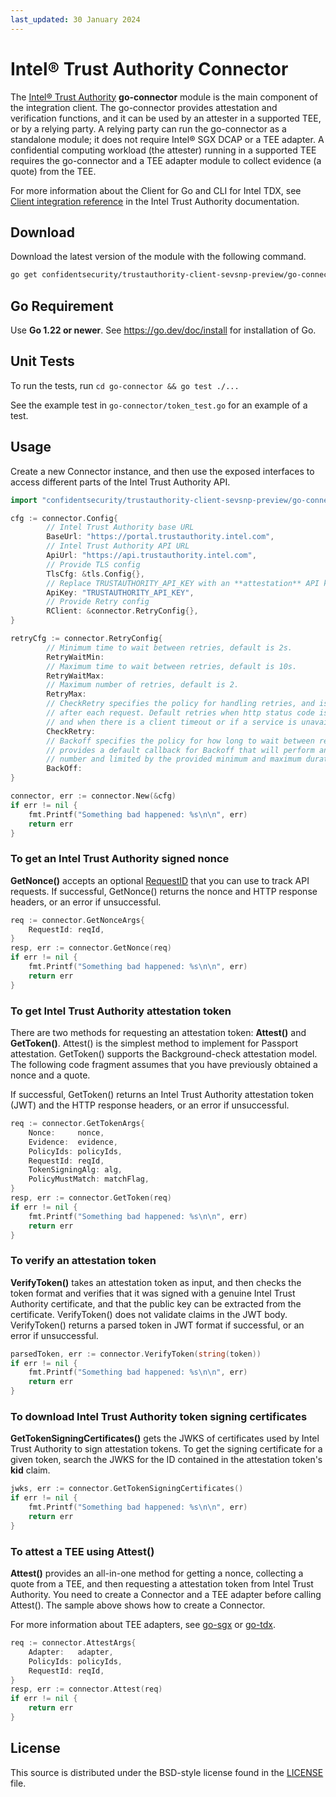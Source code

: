 ```yaml
---
last_updated: 30 January 2024
---
```


# Intel® Trust Authority Connector

The [Intel® Trust Authority](https://www.intel.com/content/www/us/en/security/trust-authority.html) **go-connector** module is the main component of the integration client. The go-connector provides attestation and verification functions, and it can be used by an attester in a supported TEE, or by a relying party. A relying party can run the go-connector as a standalone module; it does not require Intel® SGX DCAP or a TEE adapter. A confidential computing workload (the attester) running in a supported TEE requires the go-connector and a TEE adapter module to collect evidence (a quote) from the TEE. 

For more information about the Client for Go and CLI for Intel TDX, see [Client integration reference](https://docs.trustauthority.intel.com/main/articles/integrate-overview.html) in the Intel Trust Authority documentation.

## Download

Download the latest version of the module with the following command.

```sh
go get confidentsecurity/trustauthority-client-sevsnp-preview/go-connector
```

## Go Requirement

Use **Go 1.22 or newer**. See https://go.dev/doc/install for installation of Go.

## Unit Tests

To run the tests, run `cd go-connector && go test ./...`

See the example test in `go-connector/token_test.go` for an example of a test.

## Usage

Create a new Connector instance, and then use the exposed interfaces to
access different parts of the Intel Trust Authority API.

```go
import "confidentsecurity/trustauthority-client-sevsnp-preview/go-connector"

cfg := connector.Config{
        // Intel Trust Authority base URL
        BaseUrl: "https://portal.trustauthority.intel.com",
        // Intel Trust Authority API URL
        ApiUrl: "https://api.trustauthority.intel.com",
        // Provide TLS config
        TlsCfg: &tls.Config{},
        // Replace TRUSTAUTHORITY_API_KEY with an **attestation** API key
        ApiKey: "TRUSTAUTHORITY_API_KEY",
        // Provide Retry config 
        RClient: &connector.RetryConfig{},
}

retryCfg := connector.RetryConfig{
        // Minimum time to wait between retries, default is 2s.
        RetryWaitMin:
        // Maximum time to wait between retries, default is 10s.
        RetryWaitMax:
        // Maximum number of retries, default is 2.
        RetryMax:
        // CheckRetry specifies the policy for handling retries, and is called
        // after each request. Default retries when http status code is one of 500, 503, or 504,
        // and when there is a client timeout or if a service is unavailable.
        CheckRetry:
        // Backoff specifies the policy for how long to wait between retries, default is DefaultBackoff, which 
        // provides a default callback for Backoff that will perform an exponential backoff based on the attempt
        // number and limited by the provided minimum and maximum durations.
        BackOff:
}

connector, err := connector.New(&cfg)
if err != nil {
    fmt.Printf("Something bad happened: %s\n\n", err)
    return err
}
```

### To get an Intel Trust Authority signed nonce

**GetNonce()** accepts an optional [RequestID](https://docs.trustauthority.intel.com/main/articles/glossary.html#request-id) that you can use to track API requests. If successful, GetNonce() returns the nonce and HTTP response headers, or an error if unsuccessful. 

```go
req := connector.GetNonceArgs{
    RequestId: reqId,
}
resp, err := connector.GetNonce(req)
if err != nil {
    fmt.Printf("Something bad happened: %s\n\n", err)
    return err
}
```

### To get Intel Trust Authority attestation token

There are two methods for requesting an attestation token: **Attest()** and **GetToken()**. Attest() is the simplest method to implement for Passport attestation. GetToken() supports the Background-check attestation model. The following code fragment assumes that you have previously obtained a nonce and a quote. 

If successful, GetToken() returns an Intel Trust Authority attestation token (JWT) and the HTTP response headers, or an error if unsuccessful. 

```go
req := connector.GetTokenArgs{
    Nonce:     nonce,
    Evidence:  evidence,
    PolicyIds: policyIds,
    RequestId: reqId,
    TokenSigningAlg: alg,
    PolicyMustMatch: matchFlag,
}
resp, err := connector.GetToken(req)
if err != nil {
    fmt.Printf("Something bad happened: %s\n\n", err)
    return err
}
```

### To verify an attestation token

**VerifyToken()** takes an attestation token as input, and then checks the token format and verifies that it was signed with a genuine Intel Trust Authority certificate, and that the public key can be extracted from the certificate. VerifyToken() does not validate claims in the JWT body. VerifyToken() returns a parsed token in JWT format if successful, or an error if unsuccessful. 

```go
parsedToken, err := connector.VerifyToken(string(token))
if err != nil {
    fmt.Printf("Something bad happened: %s\n\n", err)
    return err
}
```

### To download Intel Trust Authority token signing certificates

**GetTokenSigningCertificates()** gets the JWKS of certificates used by Intel Trust Authority to sign attestation tokens. To get the signing certificate for a given token, search the JWKS for the ID contained in the attestation token's **kid** claim.

```go
jwks, err := connector.GetTokenSigningCertificates()
if err != nil {
    fmt.Printf("Something bad happened: %s\n\n", err)
    return err
}
```

### To attest a TEE using Attest()

**Attest()** provides an all-in-one method for getting a nonce, collecting a quote from a TEE, and then requesting a attestation token from Intel Trust Authority. You need to create a Connector and a TEE adapter before calling Attest(). The sample above shows how to create a Connector. 

For more information about TEE adapters, see [go-sgx](../go-sgx/README.md) or [go-tdx](../go-tdx/README.md).

```go
req := connector.AttestArgs{
    Adapter:   adapter,
    PolicyIds: policyIds,
    RequestId: reqId,
}
resp, err := connector.Attest(req)
if err != nil {
    return err
}
```

## License

This source is distributed under the BSD-style license found in the [LICENSE](../LICENSE)
file.
